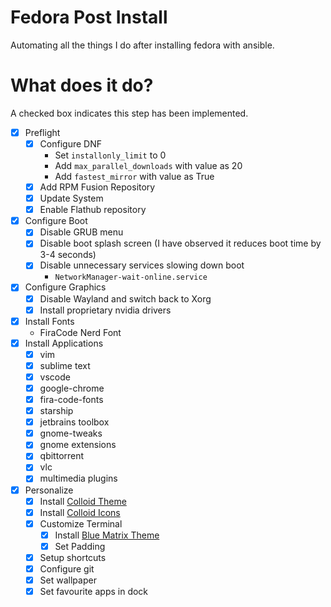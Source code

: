 # Fedora Post Install

Automating all the things I do after installing fedora with ansible.

# What does it do?

A checked box indicates this step has been implemented.

- [x] Preflight
    - [x] Configure DNF
        - Set `installonly_limit` to 0
        - Add `max_parallel_downloads` with value as 20
        - Add `fastest_mirror` with value as True
    - [x] Add RPM Fusion Repository
    - [x] Update System
    - [x] Enable Flathub repository
- [x] Configure Boot
    - [x] Disable GRUB menu
    - [x] Disable boot splash screen (I have observed it reduces boot time by 3-4 seconds)
    - [x] Disable unnecessary services slowing down boot
        - `NetworkManager-wait-online.service`
- [x] Configure Graphics
    - [x] Disable Wayland and switch back to Xorg
    - [x] Install proprietary nvidia drivers
- [x] Install Fonts
    - FiraCode Nerd Font
- [x] Install Applications
    - [x] vim
    - [x] sublime text
    - [x] vscode
    - [x] google-chrome
    - [x] fira-code-fonts
    - [x] starship
    - [x] jetbrains toolbox
    - [x] gnome-tweaks
    - [x] gnome extensions
    - [x] qbittorrent
    - [x] vlc
    - [x] multimedia plugins
- [x] Personalize
    - [x] Install [Colloid Theme](https://github.com/vinceliuice/Colloid-gtk-theme)
    - [x] Install [Colloid Icons](https://github.com/vinceliuice/Colloid-icon-theme)
    - [x] Customize Terminal
        - [x] Install [Blue Matrix Theme](https://windowsterminalthemes.dev/?theme=Blue%20Matrix)
        - [x] Set Padding
    - [x] Setup shortcuts
    - [x] Configure git
    - [x] Set wallpaper
    - [x] Set favourite apps in dock
